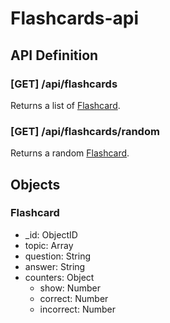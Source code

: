 # Flashcards-api

## API Definition

### [GET] /api/flashcards
Returns a list of [Flashcard](#flashcard).

### [GET] /api/flashcards/random
Returns a random [Flashcard](#flashcard).

## Objects

### Flashcard
- _id: ObjectID
- topic: Array
- question: String
- answer: String
- counters: Object
    - show: Number
    - correct: Number
    - incorrect: Number